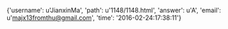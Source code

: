 {'username': u'JianxinMa', 'path': u'1148/1148.html', 'answer': u'A', 'email': u'majx13fromthu@gmail.com', 'time': '2016-02-24:17:38:11'}